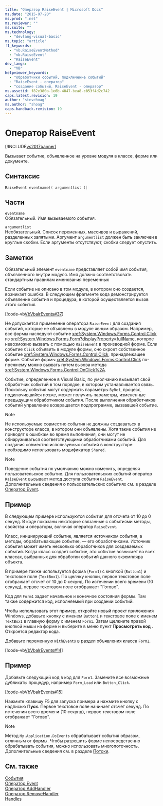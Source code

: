 ```yaml
---
title: "Оператор RaiseEvent | Microsoft Docs"
ms.date: "2015-07-20"
ms.prod: ".net"
ms.reviewer: ""
ms.suite: ""
ms.technology: 
  - "devlang-visual-basic"
ms.topic: "article"
f1_keywords: 
  - "vb.RaiseEventMethod"
  - "vb.RaiseEvent"
  - "RaiseEvent"
dev_langs: 
  - "VB"
helpviewer_keywords: 
  - "обработчики событий, подключение событий"
  - "RaiseEvent - оператор"
  - "создание событий, RaiseEvent - оператор"
ms.assetid: f82e380a-1e6b-4047-bea8-c853f4d2c742
caps.latest.revision: 19
author: "stevehoag"
ms.author: "shoag"
caps.handback.revision: 19
---
```

# Оператор RaiseEvent
[!INCLUDE[vs2017banner](../../../visual-basic/includes/vs2017banner.md)]

Вызывает событие, объявленное на уровне модуля в классе, форме или документе.  
  
## Синтаксис  
  
```  
RaiseEvent eventname[( argumentlist )]  
```  
  
## Части  
 `eventname`  
 Обязательный.  Имя вызываемого события.  
  
 `argumentlist`  
 Необязательный.  Список переменных, массивов и выражений, разделенных запятыми.  Аргумент `argumentlist` должен быть заключен в круглые скобки.  Если аргументы отсутствуют, скобки следует опустить.  
  
## Заметки  
 Обязательный элемент `eventname` представляет собой имя события, объявленного внутри модуля.  Имя должно соответствовать стандартным правилам именования переменных  
  
 Если событие не описано в том модуле, в котором оно создается, возникает ошибка.  В следующем фрагменте кода демонстрируется объявление события и процедура, в которой осуществляется вызов этого события.  
  
 [!code-vb[VbVbalrEvents#37](../../../visual-basic/language-reference/statements/codesnippet/visualbasic/VbVbalrEvents/Class1.vb#37)]  
  
 Не допускается применение оператора `RaiseEvent` для создания событий, которые не объявлены в модуле явным образом.  Например, все формы наследуют событие <xref:System.Windows.Forms.Control.Click> из <xref:System.Windows.Forms.Form?displayProperty=fullName>, которое невозможно вызвать с помощью `RaiseEvent` в производной форме.  Если событие `Click` объявить в модуле формы, оно скроет собственное событие <xref:System.Windows.Forms.Control.Click>, принадлежащее форме.  Событие формы <xref:System.Windows.Forms.Control.Click> по\-прежнему можно вызвать путем вызова метода <xref:System.Windows.Forms.Control.OnClick%2A>.  
  
 Событие, определенное в Visual Basic, по умолчанию вызывает свой обработчик событий в том порядке, в котором устанавливается связь.  Поскольку события могут содержать параметры `ByRef`, процесс, подключившийся позже, может получить параметры, измененные предыдущим обработчиком события.  После выполнения обработчиков событий управление возвращается подпрограмме, вызвавшей событие.  
  
> [!NOTE]
>  Не используемые совместно события не должны создаваться в конструкторе класса, в котором они объявлены.  Хотя такие события не приводят к ошибкам во время выполнения, они могут не обнаруживаться соответствующими обработчиками событий.  Для создания совместно используемых событий в конструкторе необходимо использовать модификатор `Shared`.  
  
> [!NOTE]
>  Поведение события по умолчанию можно изменить, определяя пользовательское событие.  Для пользовательских событий оператор `RaiseEvent` вызывает метод доступа события `RaiseEvent`.  Дополнительные сведения о пользовательских событиях см. в разделе [Оператор Event](../../../visual-basic/language-reference/statements/event-statement.md).  
  
## Пример  
 В следующем примере используются события для отсчета от 10 до 0 секунд.  В коде показаны некоторые связанные с событиями методы, свойства и операторы, включая оператор `RaiseEvent`.  
  
 Класс, инициирующий событие, является источником события, а методы, обрабатывающие событие, — его обработчиками.  Источник события может иметь несколько обработчиков для создаваемых событий.  Когда класс создает событие, это событие возникает во всех классах, выбранных для обработки событий данного экземпляра объекта.  
  
 В примере также используется форма \(`Form1`\) с кнопкой \(`Button1`\) и текстовое поле \(`TextBox1`\).  По щелчку кнопки, первое текстовое поле отображает отсчет от 10 до 0 секунд.  По истечении всего времени \(10 секунд\), первое текстовом поле отображает "Готово".  
  
 Код для `Form1` задает начальное и конечное состояния формы.  Там также содержится код, исполняемый при создании событий.  
  
 Чтобы использовать этот пример, откройте новый проект приложения Windows, добавьте кнопку с именем `Button1` и текстовое поле с именем `TextBox1` в главную форму с именем `Form1`.  Затем щелкните правой кнопкой мыши на форме и выберите в меню пункт **Просмотреть код** . Откроется редактор кода.  
  
 Добавьте переменную `WithEvents` в раздел объявления класса `Form1`.  
  
 [!code-vb[VbVbalrEvents#14](../../../visual-basic/language-reference/statements/codesnippet/visualbasic/VbVbalrEvents/Class1.vb#14)]  
  
## Пример  
 Добавьте следующий код в код для `Form1`.  Замените все возможные дубликаты процедур, например `Form_Load` или `Button_Click`.  
  
 [!code-vb[VbVbalrEvents#15](../../../visual-basic/language-reference/statements/codesnippet/visualbasic/VbVbalrEvents/Class1.vb#15)]  
  
 Нажмите клавишу F5 для запуска примера и нажмите кнопку с надписью **Пуск**.  Первое текстовое поле начинает отсчет секунд.  По истечении всего времени \(10 секунд\), первое текстовом поле отображает "Готово".  
  
> [!NOTE]
>  Метод `My.Application.DoEvents` обрабатывает события образом, отличным от формы.  Чтобы разрешить форме непосредственно обрабатывать события, можно использовать многопоточность.  Дополнительные сведения см. в разделе [Потоки](../Topic/Threading%20\(C%23%20and%20Visual%20Basic\).md).  
  
## См. также  
 [События](../../../visual-basic/programming-guide/language-features/events/events.md)   
 [Оператор Event](../../../visual-basic/language-reference/statements/event-statement.md)   
 [Оператор AddHandler](../../../visual-basic/language-reference/statements/addhandler-statement.md)   
 [Оператор RemoveHandler](../../../visual-basic/language-reference/statements/removehandler-statement.md)   
 [Handles](../../../visual-basic/language-reference/statements/handles-clause.md)